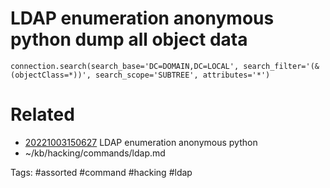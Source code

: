 # LDAP enumeration anonymous python dump all object data
```
connection.search(search_base='DC=DOMAIN,DC=LOCAL', search_filter='(&(objectClass=*))', search_scope='SUBTREE', attributes='*')
```

# Related
- [20221003150627](/zet/20221003150627/README.md) LDAP enumeration anonymous python
- ~/kb/hacking/commands/ldap.md

Tags:
    #assorted #command #hacking #ldap

